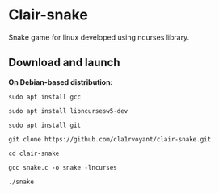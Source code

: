 # Clair-snake
Snake game for linux developed using ncurses library.
## Download and launch
**On Debian-based distribution:**
```console
sudo apt install gcc
```
```console
sudo apt install libncursesw5-dev
```
```console
sudo apt install git
```
```console
git clone https://github.com/cla1rvoyant/clair-snake.git
```
```console
cd clair-snake
```
```console
gcc snake.c -o snake -lncurses
```
```console
./snake
```
